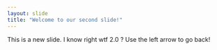 ```yaml
---
layout: slide
title: "Welcome to our second slide!"
---
```

This is a new slide. I know right wtf 2.0 ?
Use the left arrow to go back!

